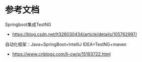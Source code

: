 # 参考文档
Springboot集成TestNG
- https://blog.csdn.net/lt326030434/article/details/105762997/

自动化框架：Java+SpringBoot+IntelliJ IDEA+TestNG+maven
- https://www.cnblogs.com/li-cw/p/15193722.html